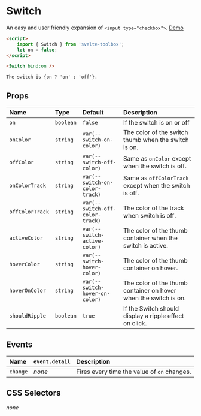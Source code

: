 # Switch

An easy and user friendly expansion of `<input type="checkbox">`. [Demo]()

```html
<script>
	import { Switch } from 'svelte-toolbox';
	let on = false;
</script>

<Switch bind:on />

The switch is {on ? 'on' : 'off'}.
```

## Props

| Name            | Type      | Default                         | Description                                                      |
| :-------------- | :-------- | :------------------------------ | :--------------------------------------------------------------- |
| `on`            | `boolean` | `false`                         | If the switch is on or off                                       |
| `onColor`       | `string`  | `var(--switch-on-color)`        | The color of the switch thumb when the switch is on.             |
| `offColor`      | `string`  | `var(--switch-off-color)`       | Same as `onColor` except when the switch is off.                 |
| `onColorTrack`  | `string`  | `var(--switch-on-color-track)`  | Same as `offColorTrack` except when the switch is off.           |
| `offColorTrack` | `string`  | `var(--switch-off-color-track)` | The color of the track when switch is off.                       |
| `activeColor`   | `string`  | `var(--switch-active-color)`    | The color of the thumb container when the switch is active.      |
| `hoverColor`    | `string`  | `var(--switch-hover-color)`     | The color of the thumb container on hover.                       |
| `hoverOnColor`  | `string`  | `var(--switch-hover-on-color)`  | The color of the thumb container on hover when the switch is on. |
| `shouldRipple`  | `boolean` | `true`                          | If the Switch should display a ripple effect on click.           |

## Events

| Name          | `event.detail` | Description                     |
| :------------ | :------------- | :------------------------------ |
| `change` | _none_         | Fires every time the value of `on` changes. |

## CSS Selectors

_none_